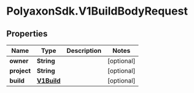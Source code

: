 # PolyaxonSdk.V1BuildBodyRequest

## Properties
Name | Type | Description | Notes
------------ | ------------- | ------------- | -------------
**owner** | **String** |  | [optional] 
**project** | **String** |  | [optional] 
**build** | [**V1Build**](V1Build.md) |  | [optional] 


